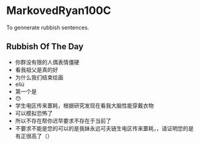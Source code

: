 # MarkovedRyan100C
To gennerate rubbish sentences.
## Rubbish Of The Day
- 你群没有限的人偶表情僵硬
- 看我祖父是真的好
- 为什么我们结束绘画
- eliú
- 第一个是
- 😯
- 学生电区传来噩耗，根据研究发现在看我大脑性能穿戴衣物
- 可以模拟恐怖了
- 所以不存在帮你迟早要求不存在于当前了
- 不要求不能是您的可以的是我妹永远可夫链生电区传来噩耗，，请证明您的是有正很高了（）
